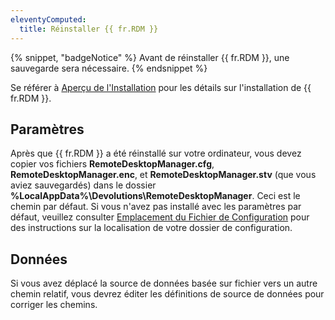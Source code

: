 ```yaml
---
eleventyComputed:
  title: Réinstaller {{ fr.RDM }}
---
```

{% snippet, "badgeNotice" %}
Avant de réinstaller {{ fr.RDM }}, une sauvegarde sera nécessaire.
{% endsnippet %}

Se référer à [Aperçu de l'Installation](/rdm/windows/installation/client/) pour les détails sur l'installation de {{ fr.RDM }}.

## Paramètres
Après que {{ fr.RDM }} a été réinstallé sur votre ordinateur, vous devez copier vos fichiers **RemoteDesktopManager.cfg**, **RemoteDesktopManager.enc**, et **RemoteDesktopManager.stv** (que vous aviez sauvegardés) dans le dossier **%LocalAppData%\Devolutions\RemoteDesktopManager**. Ceci est le chemin par défaut. Si vous n'avez pas installé avec les paramètres par défaut, veuillez consulter [Emplacement du Fichier de Configuration](/rdm/windows/installation/client/configuration-file-location/) pour des instructions sur la localisation de votre dossier de configuration.

## Données
Si vous avez déplacé la source de données basée sur fichier vers un autre chemin relatif, vous devrez éditer les définitions de source de données pour corriger les chemins.
